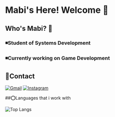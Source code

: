 # Mabi's Here! Welcome 💌

## Who's Mabi? 🐢
### ◾Student of Systems Development
### ◾Currently working on Game Development

## 🔗Contact
[![Gmail](https://img.shields.io/badge/Gmail-333333?style=for-the-badge&logo=gmail&logoColor=#D30445)](mailto:fernandeslopes16@hotmail.com)
[![Instagram](https://img.shields.io/badge/-Instagram-%23E4405F?style=for-the-badge&logo=instagram&logoColor=white)](https://www.instagram.com/f.biaah_/)

##⭕Languages that i work with 

![Top Langs](https://github-readme-stats-git-masterrstaa-rickstaa.vercel.app/api/top-langs/?username=mb-fernandes&layout=compact&bg_color=000&border_color=30A3DC&title_color=E94D5F&text_color=FFF)
